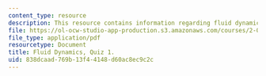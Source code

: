 ```yaml
---
content_type: resource
description: This resource contains information regarding fluid dynamics, quiz 1.
file: https://ol-ocw-studio-app-production.s3.amazonaws.com/courses/2-06-fluid-dynamics-spring-2013/838dcaad769b13f44148d60ac8ec9c2c_MIT2_06S13_quiz1.pdf
file_type: application/pdf
resourcetype: Document
title: Fluid Dynamics, Quiz 1.
uid: 838dcaad-769b-13f4-4148-d60ac8ec9c2c
---
```

